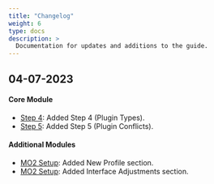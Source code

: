 ```yaml
---
title: "Changelog"
weight: 6
type: docs
description: >
  Documentation for updates and additions to the guide.
---
```


## 04-07-2023

#### Core Module

- [Step 4](/bg/core-module/step4/): Added Step 4 (Plugin Types).
- [Step 5](/bg/core-module/step5/): Added Step 5 (Plugin Conflicts).

#### Additional Modules

- [MO2 Setup](/bg/additional-modules/mo2-setup/): Added New Profile section.
- [MO2 Setup](/bg/additional-modules/mo2-setup/): Added Interface Adjustments section.